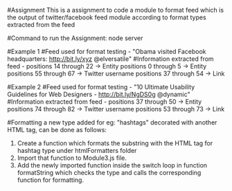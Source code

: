 #Assignment
 This is a assignment to code a module to format feed which is the output of twitter/facebook feed module according to format types extracted from the feed

 #Command to run the Assignment: 
 node server

 #Example 1
 #Feed used for format testing  - "Obama visited Facebook headquarters: http://bit.ly/xyz @elversatile"
 #Information extracted from feed - positions 14 through 22 → Entity
									positions 0 through 5 → Entity
									positions 55 through 67 → Twitter username
									positions 37 through 54 → Link
 
 #Example 2
 #Feed used for format testing  - "10 Ultimate Usability Guidelines for Web Designers - http://bit.ly/NgDS0g @dynamic"
 #Information extracted from feed - positions 37 through 50 → Entity
									positions 74 through 82 → Twitter username
									positions 53 through 73 → Link

 #Formatting a new type added for eg: "hashtags" decorated with another HTML tag, can be done as follows:

 1. Create a function which formats the substring with the HTML tag for hashtag type under htmlFormatters folder
 2. Import that function to Module3.js file.
 3. Add the newly imported function inside the switch loop in function formatString which checks the type and calls the corresponding function for formatting.